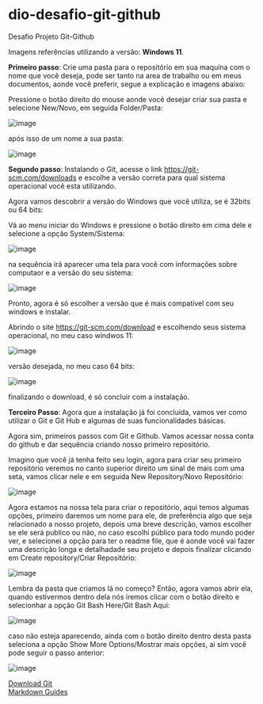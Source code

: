 # <h1>dio-desafio-git-github</h1>
Desafio Projeto Git-Github

Imagens referências utilizando a versão: <strong>Windows 11</strong>.

<strong>Primeiro passo</strong>: Crie uma pasta para o repositório em sua maquína com o nome que você deseja, pode ser tanto na area de trabalho ou em meus documentos, aonde você preferir, segue a explicação e imagens abaixo:

Pressione o botão direito do mouse aonde você desejar criar sua pasta e selecione New/Novo, em seguida  Folder/Pasta: 

![image](https://github.com/AscensionismSS/dio-desafio-github/assets/156155614/9f35bfba-364c-4114-b056-1704b3274155)

após isso de um nome a sua pasta:

![image](https://github.com/AscensionismSS/dio-desafio-github/assets/156155614/87c57abe-2f1f-4d6a-973f-d1a25cd24a99)




<strong>Segundo passo</strong>: Instalando o Git, acesse o link https://git-scm.com/downloads e escolhe a versão correta para qual sistema operacional você esta utilizando.

Agora vamos descobrir a versão do  Windows que você utiliza, se é 32bits ou 64 bits: 

Vá ao menu iniciar do Windows e pressione o botão direito em cima dele e selecione a opção System/Sistema:

![image](https://github.com/AscensionismSS/dio-desafio-github/assets/156155614/b960b6dc-8966-480f-a809-a4cd4e1b6bea)

na sequência irá aparecer uma tela para você com informações sobre computaor e a versão do seu sistema:

![image](https://github.com/AscensionismSS/dio-desafio-github/assets/156155614/37fb9cc5-dfc0-440f-af15-de922b44f5b6)


Pronto, agora é só escolher a versão que é mais compatível com seu windows e instalar.


Abrindo o site https://git-scm.com/download e escolhendo seus sistema operacional, no meu caso windwos 11:

![image](https://github.com/AscensionismSS/dio-desafio-github/assets/156155614/8f092021-a885-47d0-97cd-b7184528e1ea)


versão desejada, no meu caso 64 bits:

![image](https://github.com/AscensionismSS/dio-desafio-github/assets/156155614/2313e8ba-e5a3-409d-be67-e5bd9c982f60) 

finalizando o download, é só concluir com a instalação.



<strong>Terceiro Passo</strong>: Agora que a instalação já foi concluída, vamos ver como utilizar o Git e Git Hub e algumas de suas funcionalidades básicas.



Agora sim, primeiros passos com Git e Github. Vamos acessar nossa conta do github e  dar sequência criando nosso primeiro repositório.

Imagino que você já tenha feito seu login, agora para criar seu primeiro repositório veremos no canto superior direito  um sinal de mais com uma seta, vamos clicar nele e em seguida New Repository/Novo Repositório:

![image](https://github.com/AscensionismSS/dio-desafio-github/assets/156155614/25b2cb7f-9af1-459b-9d72-6039cab27923)


Agora estamos na nossa tela para criar o repositório, aqui temos algumas opções, primeiro daremos um nome para ele, de preferência algo que seja relacionado a nosso projeto, depois uma breve descrição, vamos escolher se ele será publíco ou não, no caso escolhi público para todo mundo poder ver, e selecionei a opção para ter o readme file, que é aonde você vai fazer uma descrição longa e detalhadade seu projeto e depois finalizar clicando em Create repository/Criar Repositório:


![image](https://github.com/AscensionismSS/dio-desafio-github/assets/156155614/6c465db5-e955-46da-8059-421d149f1fe7)

Lembra da pasta que criamos lá no começo? Então, agora vamos abrir ela,  quando estivermos dentro dela nós iremos clicar com o botão direito e selecionhar a opção Git Bash Here/Git Bash Aqui:


![image](https://github.com/AscensionismSS/dio-desafio-github/assets/156155614/29338d0c-1818-4fd6-bc74-25f094f8de2c)


caso não esteja aparecendo, ainda com o botão direito dentro desta pasta seleciona a opção Show More Options/Mostrar mais opções, ai sim você pode seguir o passo anterior:

![image](https://github.com/AscensionismSS/dio-desafio-github/assets/156155614/5017fb82-e99a-4785-9b91-b5cc310bb5b4)

















[Download Git](https://git-scm.com/downloads)<br>
[Markdown Guides](https://www.markdownguide.org/basic-syntax)

